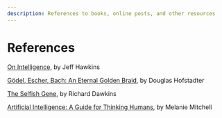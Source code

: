 ```yaml
---
description: References to books, online posts, and other resources
---
```


# References

[On Intelligence](https://en.wikipedia.org/wiki/On_Intelligence), by Jeff Hawkins

[Gödel, Escher, Bach: An Eternal Golden Braid](https://en.wikipedia.org/wiki/G%C3%B6del,\_Escher,\_Bach), by Douglas Hofstadter

[The Selfish Gene](https://en.wikipedia.org/wiki/The_Selfish_Gene), by Richard Dawkins

[Artificial Intelligence: A Guide for Thinking Humans](https://melaniemitchell.me/aibook/), by Melanie Mitchell

